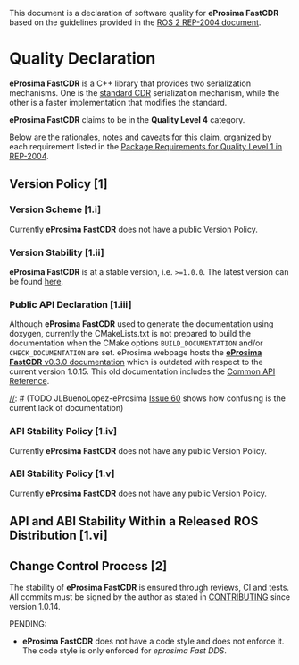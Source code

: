 This document is a declaration of software quality for **eProsima FastCDR** based on the guidelines provided in the [ROS 2 REP-2004 document](https://www.ros.org/reps/rep-2004.html).

Quality Declaration
=============================

**eProsima FastCDR** is a C++ library that provides two serialization mechanisms. One is the [standard CDR](https://www.omg.org/cgi-bin/doc?formal/02-06-51) serialization mechanism, while the other is a faster implementation that modifies the standard.

**eProsima FastCDR** claims to be in the **Quality Level 4** category.

Below are the rationales, notes and caveats for this claim, organized by each requirement listed in the [Package Requirements for Quality Level 1 in REP-2004](https://www.ros.org/reps/rep-2004.html#package-requirements).

## Version Policy [1]

### Version Scheme [1.i]

Currently **eProsima FastCDR** does not have a public Version Policy.

### Version Stability [1.ii]

**eProsima FastCDR** is at a stable version, i.e. `>=1.0.0`.
The latest version can be found [here](https://github.com/eProsima/Fast-CDR/releases).

[//]: # (TODO JLBuenoLopez-eProsima There is no public change history in the repository. However, the release notes are public from version v1.0.8 to the latest.)

### Public API Declaration [1.iii]

Although **eProsima FastCDR** used to generate the documentation using doxygen, currently the CMakeLists.txt is not prepared to build the documentation when the CMake options `BUILD_DOCUMENTATION` and/or `CHECK_DOCUMENTATION` are set.
eProsima webpage hosts the [**eProsima FastCDR** v0.3.0 documentation](https://www.eprosima.com/docs/fast-buffers/0.3.0/html/index.html) which is outdated with respect to the current version 1.0.15.
This old documentation includes the [Common API Reference](https://www.eprosima.com/docs/fast-buffers/0.3.0/html/group___f_a_s_t_c_d_r_a_p_i_r_e_f_e_r_e_n_c_e.html).

[//]: # (TODO JLBuenoLopez-eProsima [Issue 60](https://github.com/eProsima/Fast-CDR/issues/60) shows how confusing is the current lack of documentation)

### API Stability Policy [1.iv]

Currently **eProsima FastCDR** does not have any public Version Policy.

### ABI Stability Policy [1.v]

Currently **eProsima FastCDR** does not have any public Version Policy.

## API and ABI Stability Within a Released ROS Distribution [1.vi]

[//]: # (TODO JLBuenoLopez-eProsima This specific point is so ROS related that maybe it does not make sense to keep in this Declaration. The external declaration for ROS will consider if we meet his specifications)

## Change Control Process [2]

The stability of **eProsima FastCDR** is ensured through reviews, CI and tests. All commits must be signed by the author as stated in [CONTRIBUTING](CONTRIBUTING.md) since version 1.0.14.








PENDING:

* **eProsima FastCDR** does not have a code style and does not enforce it. The code style is only enforced for *eprosima Fast DDS*.